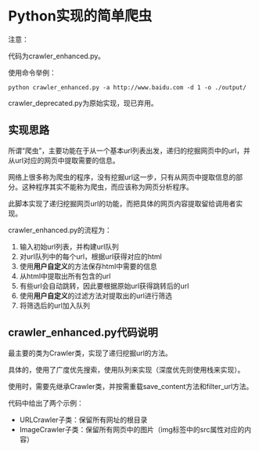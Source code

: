 # Python实现的简单爬虫

注意：

代码为crawler_enhanced.py。

使用命令举例：
```shell
python crawler_enhanced.py -a http://www.baidu.com -d 1 -o ./output/
```

crawler_deprecated.py为原始实现，现已弃用。

## 实现思路
所谓“爬虫”，主要功能在于从一个基本url列表出发，递归的挖掘网页中的url，并从url对应的网页中提取需要的信息。

网络上很多称为爬虫的程序，没有挖掘url这一步，只有从网页中提取信息的部分。这种程序其实不能称为爬虫，而应该称为网页分析程序。

此脚本实现了递归挖掘网页url的功能，而把具体的网页内容提取留给调用者实现。

crawler_enhanced.py的流程为：
1. 输入初始url列表，并构建url队列
2. 对url队列中的每个url，根据url获得对应的html
3. 使用**用户自定义**的方法保存html中需要的信息
4. 从html中提取出所有包含的url
5. 有些url会自动跳转，因此要根据原始url获得跳转后的url
6. 使用**用户自定义**的过滤方法对提取出的url进行筛选
7. 将筛选后的url加入队列

## crawler_enhanced.py代码说明
最主要的类为Crawler类，实现了递归挖掘url的方法。

具体的，使用了广度优先搜索，使用队列来实现（深度优先则使用栈来实现）。

使用时，需要先继承Crawler类，并按需重载save\_content方法和filter\_url方法。

代码中给出了两个示例：
- URLCrawler子类：保留所有网址的根目录
- ImageCrawler子类：保留所有网页中的图片（img标签中的src属性对应的内容）
